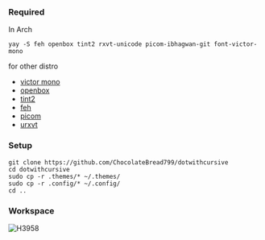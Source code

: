 ### **Required**
 In Arch
 ```
 yay -S feh openbox tint2 rxvt-unicode picom-ibhagwan-git font-victor-mono
 ```

 for other distro
 - [victor mono](https://rubjo.github.io/victor-mono/)
 -  [openbox](http://openbox.org/wiki/Main_Page)
 -  [tint2](https://gitlab.com/o9000/tint2)
 -  [feh](https://github.com/derf/feh)
 -  [picom](https://github.com/ibhagwan/picom)
 -  [urxvt](https://wiki.archlinux.org/title/rxvt-unicode)

### **Setup**
```
git clone https://github.com/ChocolateBread799/dotwithcursive
cd dotwithcursive
sudo cp -r .themes/* ~/.themes/
sudo cp -r .config/* ~/.config/
cd .. 
```
### **Workspace**

![H3958](https://user-images.githubusercontent.com/81292558/133600777-3a8158ed-eda3-4340-915f-0bcb3a9c62c3.png)
